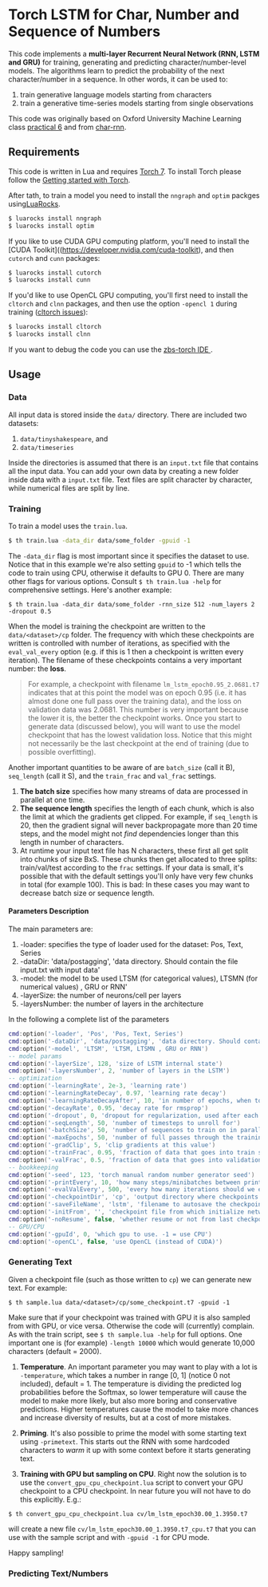 Torch LSTM for Char, Number and Sequence of Numbers
===================================================

This code implements a **multi-layer Recurrent Neural Network (RNN, LSTM and GRU)** for training, generating and predicting character/number-level models. The algorithms learn to predict the probability of the next character/number in a sequence. In other words, it can be used to:

1.	train generative language models starting from characters
2.	train a generative time-series models starting from single observations

This code was originally based on Oxford University Machine Learning class [practical 6](https://github.com/oxford-cs-ml-2015/practical6) and from [char-rnn](https://github.com/karpathy/char-rnn).

Requirements
------------

This code is written in Lua and requires [Torch 7](http://torch.ch/). To install Torch please follow the [Getting started with Torch](http://torch.ch/docs/getting-started.html#_).

After tath, to train a model you need to install the `nngraph` and `optim` packges using[LuaRocks](https://luarocks.org/).

```bash
$ luarocks install nngraph
$ luarocks install optim
```

If you like to use CUDA GPU computing platform, you'll need to install the [CUDA Toolkit]((https://developer.nvidia.com/cuda-toolkit), and then `cutorch` and `cunn` packages:

```bash
$ luarocks install cutorch
$ luarocks install cunn
```

If you'd like to use OpenCL GPU computing, you'll first need to install the `cltorch` and `clnn` packages, and then use the option `-opencl 1` during training ([cltorch issues](https://github.com/hughperkins/cltorch/issues)\):

```bash
$ luarocks install cltorch
$ luarocks install clnn
```

If you want to debug the code you can use the [zbs-torch IDE ](zbs-torch).

Usage
-----

### Data

All input data is stored inside the `data/` directory. There are included two datasets:

1.	`data/tinyshakespeare`, and
2.	`data/timeseries`

Inside the directories is assumed that there is an `input.txt` file that contains all the input data. You can add your own data by creating a new folder inside data with a `input.txt` file. Text files are split character by character, while numerical files are split by line.

### Training

To train a model uses the `train.lua`.

```bash
$ th train.lua -data_dir data/some_folder -gpuid -1
```

The `-data_dir` flag is most important since it specifies the dataset to use. Notice that in this example we're also setting `gpuid` to -1 which tells the code to train using CPU, otherwise it defaults to GPU 0. There are many other flags for various options. Consult `$ th train.lua -help` for comprehensive settings. Here's another example:

```
$ th train.lua -data_dir data/some_folder -rnn_size 512 -num_layers 2 -dropout 0.5
```

When the model is training the checkpoint are written to the `data/<dataset>/cp` folder. The frequency with which these checkpoints are written is controlled with number of iterations, as specified with the `eval_val_every` option (e.g. if this is 1 then a checkpoint is written every iteration). The filename of these checkpoints contains a very important number: the **loss**.

> For example, a checkpoint with filename `lm_lstm_epoch0.95_2.0681.t7` indicates that at this point the model was on epoch 0.95 (i.e. it has almost done one full pass over the training data), and the loss on validation data was 2.0681. This number is very important because the lower it is, the better the checkpoint works. Once you start to generate data (discussed below), you will want to use the model checkpoint that has the lowest validation loss. Notice that this might not necessarily be the last checkpoint at the end of training (due to possible overfitting).

Another important quantities to be aware of are `batch_size` (call it B), `seq_length` (call it S), and the `train_frac` and `val_frac` settings.

1.	**The batch size** specifies how many streams of data are processed in parallel at one time.
2.	**The sequence length** specifies the length of each chunk, which is also the limit at which the gradients get clipped. For example, if `seq_length` is 20, then the gradient signal will never backpropagate more than 20 time steps, and the model might not *find* dependencies longer than this length in number of characters.
3.	At runtime your input text file has N characters, these first all get split into chunks of size BxS. These chunks then get allocated to three splits: train/val/test according to the `frac` settings. If your data is small, it's possible that with the default settings you'll only have very few chunks in total (for example 100). This is bad: In these cases you may want to decrease batch size or sequence length.

#### Parameters Description

The main parameters are:

1.	-loader: specifies the type of loader used for the dataset: Pos, Text, Series
2.	-dataDir: 'data/postagging', 'data directory. Should contain the file input.txt with input data'
3.	-model: the model to be used LTSM (for categorical values), LTSMN (for numerical values) , GRU or RNN'
4.	-layerSize: the number of neurons/cell per layers
5.	-layersNumber: the number of layers in the architecture

In the following a complete list of the parameters

```lua
cmd:option('-loader', 'Pos', 'Pos, Text, Series')
cmd:option('-dataDir', 'data/postagging', 'data directory. Should contain the file input.txt with input data')
cmd:option('-model', 'LTSM', 'LTSM, LTSMN , GRU or RNN')
-- model params
cmd:option('-layerSize', 128, 'size of LSTM internal state')
cmd:option('-layersNumber', 2, 'number of layers in the LSTM')
-- optimization
cmd:option('-learningRate', 2e-3, 'learning rate')
cmd:option('-learningRateDecay', 0.97, 'learning rate decay')
cmd:option('-learningRateDecayAfter', 10, 'in number of epochs, when to start decaying the learning rate')
cmd:option('-decayRate', 0.95, 'decay rate for rmsprop')
cmd:option('-dropout', 0, 'dropout for regularization, used after each RNN hidden layer. 0 = no dropout')
cmd:option('-seqLength', 50, 'number of timesteps to unroll for')
cmd:option('-batchSize', 50, 'number of sequences to train on in parallel')
cmd:option('-maxEpochs', 50, 'number of full passes through the training data')
cmd:option('-gradClip', 5, 'clip gradients at this value')
cmd:option('-trainFrac', 0.95, 'fraction of data that goes into train set')
cmd:option('-valFrac', 0.5, 'fraction of data that goes into validation set')
-- bookkeeping
cmd:option('-seed', 123, 'torch manual random number generator seed')
cmd:option('-printEvery', 10, 'how many steps/minibatches between printing out the loss')
cmd:option('-evalValEvery', 500, 'every how many iterations should we evaluate on validation data?')
cmd:option('-checkpointDir', 'cp', 'output directory where checkpoints get written, relative to dataDir')
cmd:option('-saveFileName', 'lstm', 'filename to autosave the checkpoint to. Will be inside checkpointDir/')
cmd:option('-initFrom', '', 'checkpoint file from which initialize network parameters, relative to checkpointDir')
cmd:option('-noResume', false, 'whether resume or not from last checkpoint')
-- GPU/CPU
cmd:option('-gpuId', 0, 'which gpu to use. -1 = use CPU')
cmd:option('-openCL', false, 'use OpenCL (instead of CUDA)')
```

### Generating Text

Given a checkpoint file (such as those written to `cp`) we can generate new text. For example:

```
$ th sample.lua data/<dataset>/cp/some_checkpoint.t7 -gpuid -1
```

Make sure that if your checkpoint was trained with GPU it is also sampled from with GPU, or vice versa. Otherwise the code will (currently) complain. As with the train script, see `$ th sample.lua -help` for full options. One important one is (for example) `-length 10000` which would generate 10,000 characters (default = 2000).

1.	**Temperature**. An important parameter you may want to play with a lot is `-temperature`, which takes a number in range \[0, 1\] (notice 0 not included), default = 1. The temperature is dividing the predicted log probabilities before the Softmax, so lower temperature will cause the model to make more likely, but also more boring and conservative predictions. Higher temperatures cause the model to take more chances and increase diversity of results, but at a cost of more mistakes.

2.	**Priming**. It's also possible to prime the model with some starting text using `-primetext`. This starts out the RNN with some hardcoded characters to *warm* it up with some context before it starts generating text.

3.	**Training with GPU but sampling on CPU**. Right now the solution is to use the `convert_gpu_cpu_checkpoint.lua` script to convert your GPU checkpoint to a CPU checkpoint. In near future you will not have to do this explicitly. E.g.:

```
$ th convert_gpu_cpu_checkpoint.lua cv/lm_lstm_epoch30.00_1.3950.t7
```

will create a new file `cv/lm_lstm_epoch30.00_1.3950.t7_cpu.t7` that you can use with the sample script and with `-gpuid -1` for CPU mode.

Happy sampling!

### Predicting Text/Numbers
